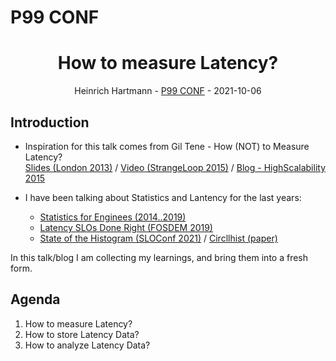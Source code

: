 # P99 CONF

<center>

<h1>How to measure Latency?</h1>

Heinrich Hartmann - [P99 CONF](https://www.p99conf.io/) - 2021-10-06

</center>

## Introduction

- Inspiration for this talk comes from Gil Tene - How (NOT) to Measure Latency?  
  [Slides (London 2013)](https://www.slideshare.net/howarddgreen/how-not-to-measure-latency-london-oct-2013)
  / [Video (StrangeLoop 2015)](https://www.youtube.com/watch?v=lJ8ydIuPFeU)
  / [Blog - HighScalability 2015](http://highscalability.com/blog/2015/10/5/your-load-generator-is-probably-lying-to-you-take-the-red-pi.html)
  
- I have been talking about Statistics and Lantency for the last years:  
  - [Statistics for Enginees (2014..2019)](https://github.com/HeinrichHartmann/Statistics-for-Engineers/)
  - [Latency SLOs Done Right (FOSDEM 2019)](https://archive.fosdem.org/2019/schedule/event/latency_slos_done_right/)
  - [State of the Histogram (SLOConf 2021)](https://www.youtube.com/watch?v=Z-5PNlv8eK0) / [Circllhist (paper)](https://arxiv.org/abs/2001.06561)

In this talk/blog I am collecting my learnings, and bring them into a fresh form.

## Agenda

1. How to measure Latency?
2. How to store Latency Data?
3. How to analyze Latency Data?


